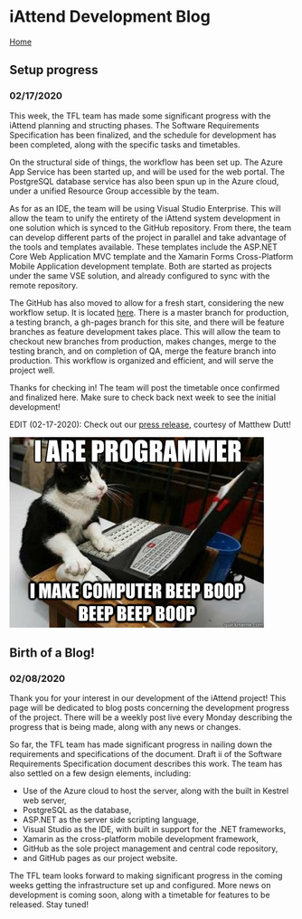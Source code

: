 # iAttend Development Blog


[Home](./README.md)

## Setup progress
### 02/17/2020
This week, the TFL team has made some significant progress with the iAttend planning and structing phases. The Software Requirements Specification has been finalized, and the schedule for development has been completed, along with the specific tasks and timetables.

On the structural side of things, the workflow has been set up. The Azure App Service has been started up, and will be used for the web portal. The PostgreSQL database service has also been spun up in the Azure cloud, under a unified Resource Group accessible by the team.

As for as an IDE, the team will be using Visual Studio Enterprise. This will allow the team to unify the entirety of the iAttend system development in one solution which is synced to the GitHub repository. From there, the team can develop different parts of the project in parallel and take advantage of the tools and templates available. These templates include the ASP.NET Core Web Application MVC template and the Xamarin Forms Cross-Platform Mobile Application development template. Both are started as projects under the same VSE solution, and already configured to sync with the remote repository.

The GitHub has also moved to allow for a fresh start, considering the new workflow setup. It is located [here](https://github.com/majarman/iAttendTFL). There is a master branch for production, a testing branch, a gh-pages branch for this site, and there will be feature branches as feature development takes place. This will allow the team to checkout new branches from production, makes changes, merge to the testing branch, and on completion of QA, merge the feature branch into production. This workflow is organized and efficient, and will serve the project well.

Thanks for checking in! The team will post the timetable once confirmed and finalized here. Make sure to check back next week to see the initial development!

EDIT (02-17-2020): Check out our [press release](./iAttendPressRelease1.pdf), courtesy of Matthew Dutt!

![programmer.jpg](./programmer.jpg)

## Birth of a Blog!
### 02/08/2020
Thank you for your interest in our development of the iAttend project! This page will be dedicated to blog posts concerning the development progress of the project. There will be a weekly post live every Monday describing the progress that is being made, along with any news or changes.

So far, the TFL team has made significant progress in nailing down the requirements and specifications of the document. Draft ii of the Software Requirements Specification document describes this work. The team has also settled on a few design elements, including:

- Use of the Azure cloud to host the server, along with the built in Kestrel web server,
- PostgreSQL as the database,
- ASP.NET as the server side scripting language,
- Visual Studio as the IDE, with built in support for the .NET frameworks,
- Xamarin as the cross-platform mobile development framework,
- GitHub as the sole project management and central code repository,
- and GitHub pages as our project website.

The TFL team looks forward to making significant progress in the coming weeks getting the infrastructure set up and configured. More news on development is coming soon, along with a timetable for features to be released. Stay tuned!
